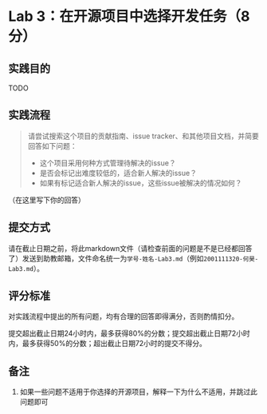 # Lab 3：在开源项目中选择开发任务（8分）

## 实践目的

TODO

## 实践流程

> 请尝试搜索这个项目的贡献指南、issue tracker、和其他项目文档，并简要回答如下问题：
>   - 这个项目采用何种方式管理待解决的issue？
>   - 是否会标记出难度较低的，适合新人解决的issue？
>   - 如果有标记适合新人解决的issue，这些issue被解决的情况如何？

（在这里写下你的回答）

## 提交方式

请在截止日期之前，将此markdown文件（请检查前面的问题是不是已经都回答了）发送到助教邮箱，文件命名统一为`学号-姓名-Lab3.md`（例如`2001111320-何昊-Lab3.md`）。

## 评分标准

对实践流程中提出的所有问题，均有合理的回答即得满分，否则酌情扣分。

提交超出截止日期24小时内，最多获得80%的分数；提交超出截止日期72小时内，最多获得50%的分数；超出截止日期72小时的提交不得分。

## 备注

1. 如果一些问题不适用于你选择的开源项目，解释一下为什么不适用，并跳过此问题即可
